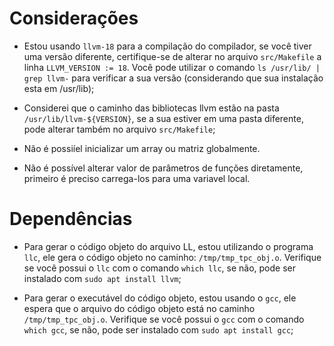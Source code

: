 # Considerações
* Estou usando `llvm-18` para a compilação do compilador, se você tiver uma versão diferente, certifique-se de alterar no arquivo `src/Makefile` a linha `LLVM_VERSION := 18`. Você pode utilizar o comando `ls /usr/lib/ | grep llvm-` para verificar a sua versão (considerando que sua instalação esta em /usr/lib);

* Considerei que o caminho das bibliotecas llvm estão na pasta `/usr/lib/llvm-${VERSION}`, se a sua estiver em uma pasta diferente, pode alterar também no arquivo `src/Makefile`;

* Não é possiíel inicializar um array ou matriz globalmente.

* Não é possível alterar valor de parâmetros de funções diretamente, primeiro é preciso carrega-los para uma variavel local.

# Dependências

* Para gerar o código objeto do arquivo LL, estou utilizando o programa `llc`, ele gera o código objeto no caminho: `/tmp/tmp_tpc_obj.o`. Verifique se você possui o `llc` com o comando `which llc`, se não, pode ser instalado com `sudo apt install llvm`;

* Para gerar o executável do código objeto, estou usando o `gcc`, ele espera que o arquivo do código objeto está no caminho `/tmp/tmp_tpc_obj.o`. Verifique se você possui o `gcc` com o comando `which gcc`, se não, pode ser instalado com `sudo apt install gcc`;
